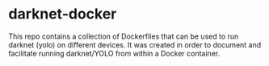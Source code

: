 darknet-docker
=============

This repo contains a collection of Dockerfiles  that can be used to run
darknet (yolo) on different devices. It was created in order to
document and facilitate running darknet/YOLO from within a Docker
container.

